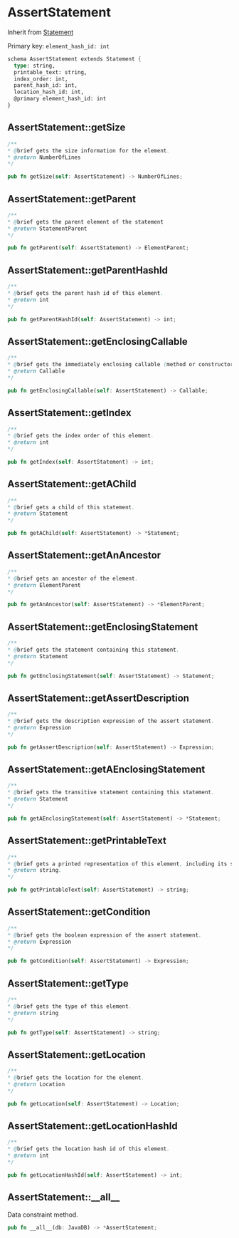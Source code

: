 # AssertStatement

Inherit from [Statement](./Statement.md)

Primary key: `element_hash_id: int`

```rust
schema AssertStatement extends Statement {
  type: string,
  printable_text: string,
  index_order: int,
  parent_hash_id: int,
  location_hash_id: int,
  @primary element_hash_id: int
}
```
## AssertStatement::getSize

```java
/**
* @brief gets the size information for the element.
* @return NumberOfLines
*/
```
```rust
pub fn getSize(self: AssertStatement) -> NumberOfLines;
```
## AssertStatement::getParent

```java
/**
* @brief gets the parent element of the statement
* @return StatementParent 
*/
```
```rust
pub fn getParent(self: AssertStatement) -> ElementParent;
```
## AssertStatement::getParentHashId

```java
/**
* @brief gets the parent hash id of this element.
* @return int
*/
```
```rust
pub fn getParentHashId(self: AssertStatement) -> int;
```
## AssertStatement::getEnclosingCallable

```java
/**
* @brief gets the immediately enclosing callable (method or constructor) whose body contains this statement.
* @return Callable 
*/
```
```rust
pub fn getEnclosingCallable(self: AssertStatement) -> Callable;
```
## AssertStatement::getIndex

```java
/**
* @brief gets the index order of this element.
* @return int
*/
```
```rust
pub fn getIndex(self: AssertStatement) -> int;
```
## AssertStatement::getAChild

```java
/**
* @brief gets a child of this statement.
* @return Statement 
*/
```
```rust
pub fn getAChild(self: AssertStatement) -> *Statement;
```
## AssertStatement::getAnAncestor

```java
/**
* @brief gets an ancestor of the element.
* @return ElementParent 
*/
```
```rust
pub fn getAnAncestor(self: AssertStatement) -> *ElementParent;
```
## AssertStatement::getEnclosingStatement

```java
/**
* @brief gets the statement containing this statement.
* @return Statement 
*/
```
```rust
pub fn getEnclosingStatement(self: AssertStatement) -> Statement;
```
## AssertStatement::getAssertDescription

```java
/**
* @brief gets the description expression of the assert statement.
* @return Expression 
*/
```
```rust
pub fn getAssertDescription(self: AssertStatement) -> Expression;
```
## AssertStatement::getAEnclosingStatement

```java
/**
* @brief gets the transitive statement containing this statement.
* @return Statement 
*/
```
```rust
pub fn getAEnclosingStatement(self: AssertStatement) -> *Statement;
```
## AssertStatement::getPrintableText

```java
/**
* @brief gets a printed representation of this element, including its structure where applicable.
* @return string.
*/
```
```rust
pub fn getPrintableText(self: AssertStatement) -> string;
```
## AssertStatement::getCondition

```java
/**
* @brief gets the boolean expression of the assert statement.
* @return Expression 
*/
```
```rust
pub fn getCondition(self: AssertStatement) -> Expression;
```
## AssertStatement::getType

```java
/**
* @brief gets the type of this element.
* @return string
*/
```
```rust
pub fn getType(self: AssertStatement) -> string;
```
## AssertStatement::getLocation

```java
/**
* @brief gets the location for the element.
* @return Location
*/
```
```rust
pub fn getLocation(self: AssertStatement) -> Location;
```
## AssertStatement::getLocationHashId

```java
/**
* @brief gets the location hash id of this element.
* @return int
*/
```
```rust
pub fn getLocationHashId(self: AssertStatement) -> int;
```
## AssertStatement::\_\_all\_\_

Data constraint method.

```rust
pub fn __all__(db: JavaDB) -> *AssertStatement;
```
